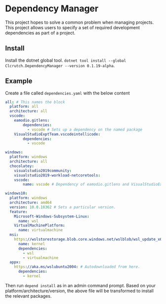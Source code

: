 # Dependency Manager
This project hopes to solve a common problem when managing projects.  This project allows users to specify a set of required development dependencies as part of a project.

## Install
Install the dotnet global tool. `dotnet tool install --global Clcrutch.DependencyManager --version 0.1.19-alpha`.

## Example
Create a file called `dependencies.yaml` with the below content

```yaml
all: # This names the block
  platform: all
  architecture: all
  vscode:
    eamodio.gitlens:
        dependencies:
          - vscode # Sets up a dependency on the named package
    VisualStudioExptTeam.vscodeintellicode:
        dependencies:
          - vscode

windows:
  platform: windows
  architecture: all
  chocolatey:
    visualstudio2019community:
    visualstudio2019-workload-netcoretools:
    vscode:
        name: vscode # Dependency of eamodio.gitlens and VisualStudioExptTeam.vscodeintellicode

windows10:
  platform: windows
  architecture: amd64
  version: 10.0.18362 # Sets a particular version.
  feature:
    Microsoft-Windows-Subsystem-Linux:
      name: wsl
    VirtualMachinePlatform:
      name: virtualmachine
  msi:
    https://wslstorestorage.blob.core.windows.net/wslblob/wsl_update_x64.msi: # Autodownloaded from here.
      name: kernel
      dependencies:
        - wsl
        - virtualmachine
  appx:
    https://aka.ms/wslubuntu2004: # Autodownloaded from here.
      dependencies:
        - kernel
```

Then run `depend install` as in an admin command prompt.  Based on your platform/architecture/version, the above file will be transformed to install the relevant packages.